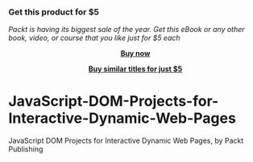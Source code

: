 
### Get this product for $5

<i>Packt is having its biggest sale of the year. Get this eBook or any other book, video, or course that you like just for $5 each</i>


<b><p align='center'>[Buy now](https://packt.link/9781803230245)</p></b>


<b><p align='center'>[Buy similar titles for just $5](https://subscription.packtpub.com/search)</p></b>


# JavaScript-DOM-Projects-for-Interactive-Dynamic-Web-Pages
JavaScript DOM Projects for Interactive Dynamic Web Pages, by Packt Publishing

